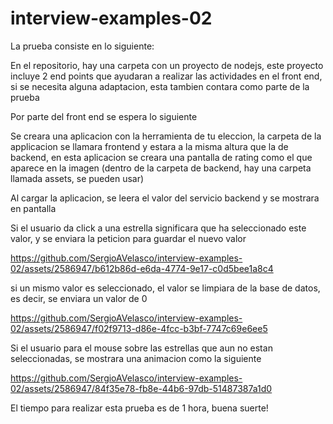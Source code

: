 # interview-examples-02

La prueba consiste en lo siguiente:

En el repositorio, hay una carpeta con un proyecto de nodejs, este proyecto incluye 2 end points que ayudaran a realizar las actividades en el front end, si se necesita alguna adaptacion, esta tambien contara como parte de la prueba

Por parte del front end se espera lo siguiente

Se creara una aplicacion con la herramienta de tu eleccion, la carpeta de la applicacion se llamara frontend y estara a la misma altura que la de backend, en esta aplicacion se creara una pantalla de rating como el que aparece en la imagen (dentro de la carpeta de backend, hay una carpeta llamada assets, se pueden usar)

Al cargar la aplicacion, se leera el valor del servicio backend y se mostrara en pantalla

Si el usuario da click a una estrella significara que ha seleccionado este valor, y se enviara la peticion para guardar el nuevo valor

https://github.com/SergioAVelasco/interview-examples-02/assets/2586947/b612b86d-e6da-4774-9e17-c0d5bee1a8c4

si un mismo valor es seleccionado, el valor se limpiara de la base de datos, es decir, se enviara un valor de 0

https://github.com/SergioAVelasco/interview-examples-02/assets/2586947/f02f9713-d86e-4fcc-b3bf-7747c69e6ee5

Si el usuario para el mouse sobre las estrellas que aun no estan seleccionadas, se mostrara una animacion como la siguiente

https://github.com/SergioAVelasco/interview-examples-02/assets/2586947/84f35e78-fb8e-44b6-97db-51487387a1d0

El tiempo para realizar esta prueba es de 1 hora, buena suerte!
